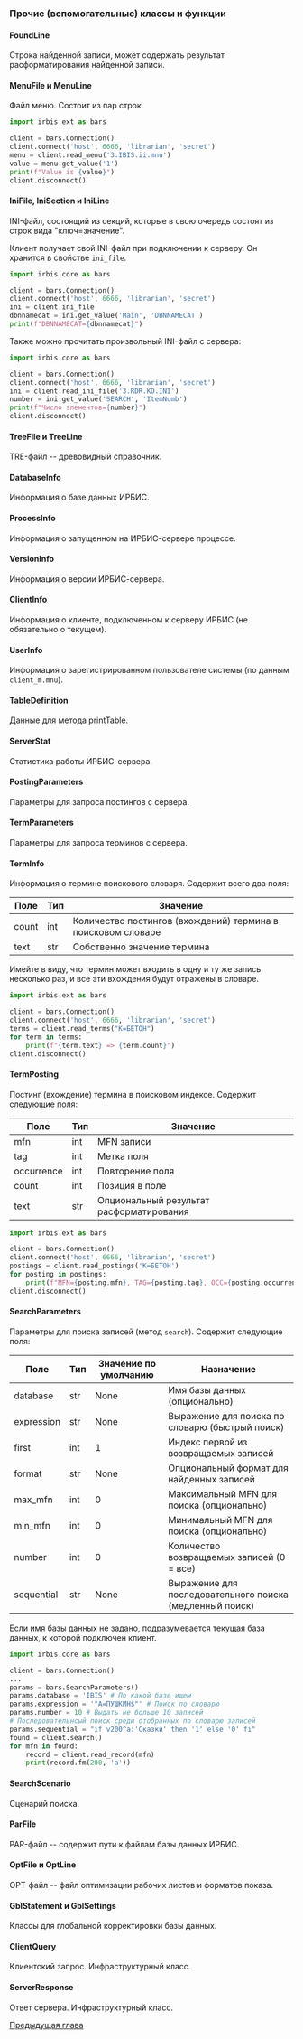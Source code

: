 ### Прочие (вспомогательные) классы и функции

#### FoundLine

Строка найденной записи, может содержать результат расформатирования найденной записи.

#### MenuFile и MenuLine

Файл меню. Состоит из пар строк.

```python
import irbis.ext as bars

client = bars.Connection()
client.connect('host', 6666, 'librarian', 'secret')
menu = client.read_menu('3.IBIS.ii.mnu')
value = menu.get_value('1')
print(f"Value is {value}")
client.disconnect()
```

#### IniFile, IniSection и IniLine

INI-файл, состоящий из секций, которые в свою очередь состоят из строк вида "ключ=значение".

Клиент получает свой INI-файл при подключении к серверу. Он хранится в свойстве `ini_file`.

```python
import irbis.core as bars

client = bars.Connection()
client.connect('host', 6666, 'librarian', 'secret')
ini = client.ini_file
dbnnamecat = ini.get_value('Main', 'DBNNAMECAT')
print(f"DBNNAMECAT={dbnnamecat}")
```

Также можно прочитать произвольный INI-файл с сервера:

```python
import irbis.core as bars

client = bars.Connection()
client.connect('host', 6666, 'librarian', 'secret')
ini = client.read_ini_file('3.RDR.KO.INI')
number = ini.get_value('SEARCH', 'ItemNumb')
print(f"Число элементов={number}")
client.disconnect()
```

#### TreeFile и TreeLine

TRE-файл -- древовидный справочник.

#### DatabaseInfo

Информация о базе данных ИРБИС.

#### ProcessInfo

Информация о запущенном на ИРБИС-сервере процессе.

#### VersionInfo

Информация о версии ИРБИС-сервера.

#### ClientInfo

Информация о клиенте, подключенном к серверу ИРБИС (не обязательно о текущем).

#### UserInfo

Информация о зарегистрированном пользователе системы (по данным `client_m.mnu`).

#### TableDefinition

Данные для метода printTable.

#### ServerStat

Статистика работы ИРБИС-сервера.

#### PostingParameters

Параметры для запроса постингов с сервера.

#### TermParameters

Параметры для запроса терминов с сервера.

#### TermInfo

Информация о термине поискового словаря. Содержит всего два поля:

Поле  | Тип | Значение
------|-----|---------
count | int | Количество постингов (вхождений) термина в поисковом словаре    
text  | str | Собственно значение термина

Имейте в виду, что термин может входить в одну и ту же запись несколько раз, и все эти вхождения будут отражены в словаре.

```python
import irbis.ext as bars

client = bars.Connection()
client.connect('host', 6666, 'librarian', 'secret')
terms = client.read_terms("K=БЕТОН")
for term in terms:
    print(f"{term.text} => {term.count}")
client.disconnect()
```

#### TermPosting

Постинг (вхождение) термина в поисковом индексе. Содержит следующие поля:

Поле       | Тип | Значение
-----------|-----|---------
mfn        | int | MFN записи
tag        | int | Метка поля
occurrence | int | Повторение поля
count      | int | Позиция в поле
text       | str | Опциональный результат расформатирования

```python
import irbis.ext as bars

client = bars.Connection()
client.connect('host', 6666, 'librarian', 'secret')
postings = client.read_postings('K=БЕТОН')
for posting in postings:
    print(f"MFN={posting.mfn}, TAG={posting.tag}, OCC={posting.occurrence}")
client.disconnect()
```

#### SearchParameters

Параметры для поиска записей (метод `search`). Содержит следующие поля:

Поле       | Тип | Значение по умолчанию | Назначение
-----------|-----|-----------------------|-----------
database   | str | None | Имя базы данных (опционально)
expression | str | None | Выражение для поиска по словарю (быстрый поиск)
first      | int | 1    | Индекс первой из возвращаемых записей
format     | str | None | Опциональный формат для найденных записей
max_mfn    | int | 0    | Максимальный MFN для поиска (опционально)
min_mfn    | int | 0    | Минимальный MFN для поиска (опционально)
number     | int | 0    | Количество возвращаемых записей (0 = все)
sequential | str | None | Выражение для последовательного поиска (медленный поиск)

Если имя базы данных не задано, подразумевается текущая база данных, к которой подключен клиент.

```python
import irbis.core as bars

client = bars.Connection()
...
params = bars.SearchParameters()
params.database = 'IBIS' # По какой базе ищем
params.expression = '"A=ПУШКИН$"' # Поиск по словарю
params.number = 10 # Выдать не больше 10 записей
# Последовательнсый поиск среди отобранных по словарю записей
params.sequential = "if v200^a:'Сказки' then '1' else '0' fi"
found = client.search()
for mfn in found:
    record = client.read_record(mfn)
    print(record.fm(200, 'a'))
```

#### SearchScenario

Сценарий поиска.

#### ParFile

PAR-файл -- содержит пути к файлам базы данных ИРБИС.

#### OptFile и OptLine

OPT-файл -- файл оптимизации рабочих листов и форматов показа.

#### GblStatement и GblSettings

Классы для глобальной корректировки базы данных.

#### ClientQuery

Клиентский запрос. Инфраструктурный класс.

#### ServerResponse

Ответ сервера. Инфраструктурный класс.

[Предыдущая глава](chapter3.md)
